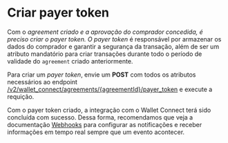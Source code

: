 # Criar payer token

Com o _agreement _criado e a aprovação do comprador concedida, é preciso criar o _payer token_. O_ payer token_ é responsável por armazenar os dados do comprador e garantir a segurança da transação, além de ser um atributo mandatório para criar transações durante todo o período de validade do `agreement` criado anteriormente.

Para criar um _payer token_, envie um **POST** com todos os atributos necessários ao endpoint [/v2/wallet_connect/agreements/{agreementId}/payer_token](/developers/pt/reference/wallet_connect/_wallet_connect_agreements_agreement_id_payer_token/post) e execute a requição.

Com o payer token criado, a integração com o Wallet Connect terá sido concluída com sucesso. Dessa forma, recomendamos que veja a documentação [Webhooks](/docs/wallet-connect/additional-content/notifications/webhooks) para configurar as notificações e receber informações em tempo real sempre que um evento acontecer.
